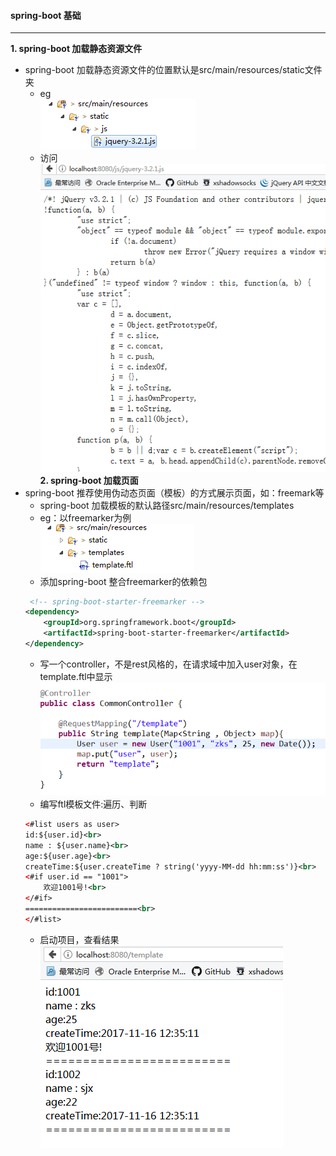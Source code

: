 #### spring-boot 基础
---
**1. spring-boot 加载静态资源文件**
* spring-boot 加载静态资源文件的位置默认是src/main/resources/static文件夹
	* eg<br>
	![show02](https://github.com/ZhuKaishengy/StaticRepos/raw/master/img/show02.jpg "演示图片")
	* 访问
	![show03](https://github.com/ZhuKaishengy/StaticRepos/raw/master/img/show03.jpg "演示图片")
**2. spring-boot 加载页面**
* spring-boot 推荐使用伪动态页面（模板）的方式展示页面，如：freemark等
	* spring-boot 加载模板的默认路径src/main/resources/templates
	* eg：以freemarker为例<br>
	![show04](https://github.com/ZhuKaishengy/StaticRepos/raw/master/img/show04.jpg "演示图片")
	* 添加spring-boot 整合freemarker的依赖包
	```xml
	 <!-- spring-boot-starter-freemarker -->
    <dependency>
	    <groupId>org.springframework.boot</groupId>
	    <artifactId>spring-boot-starter-freemarker</artifactId>
	</dependency>
	```
	* 写一个controller，不是rest风格的，在请求域中加入user对象，在template.ftl中显示<br>
	![show05](https://github.com/ZhuKaishengy/StaticRepos/raw/master/img/show05.jpg "演示图片")
	* 编写ftl模板文件:遍历、判断
	```xml
	<#list users as user>
	id:${user.id}<br>
	name : ${user.name}<br>
	age:${user.age}<br>
	createTime:${user.createTime ? string('yyyy-MM-dd hh:mm:ss')}<br>
	<#if user.id == "1001">
		欢迎1001号!<br>
	</#if>
	=========================<br>
	</#list>
	```
	* 启动项目，查看结果<br>
	![show06](https://github.com/ZhuKaishengy/StaticRepos/raw/master/img/show06.jpg "演示图片")
	
	
	
	